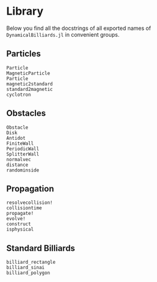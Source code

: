 # Library
Below you find all the docstrings of all exported names of `DynamicalBilliards.jl` in convenient groups.

## Particles
```@docs
Particle
MagneticParticle
Particle
magnetic2standard
standard2magnetic
cyclotron
```

## Obstacles
```@docs
Obstacle
Disk
Antidot
FiniteWall
PeriodicWall
SplitterWall
normalvec
distance
randominside
```

## Propagation
```@docs
resolvecollision!
collisiontime
propagate!
evolve!
construct
isphysical
```

## Standard Billiards
```@docs
billiard_rectangle
billiard_sinai
billiard_polygon
```
